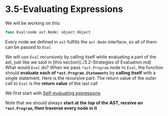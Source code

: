 # 3.5-Evaluating Expressions

We will be working on this:

```go
func Eval(node ast.Node) object.Object
```

Every node we defined in `ast` fulfills the `ast.Node` interface, so all of them can be passed to `Eval`

We will _use `Eval` recursively_ by calling itself while evaluating a part of the ast, just like we said in [this section](./3.2-Strategies of Evaluation.md)
What would `Eval` do? When we pass `*ast.Program` node to `Eval`, the function should **evaluate each of `*ast.Program.Statements`** by **calling itself** with a single statement. Here is the recursive part: The return value of the outer call to `Eval` is the **return value** of the last call

We first start with [Self-evaluating expressions](Self-evaluating%20expressions.md)

Note that we should always **start at the top of the AST, receive an `*ast.Program`, then traverse every node in it**
